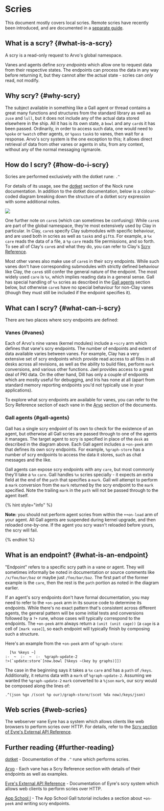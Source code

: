 # Scries

This document mostly covers local scries. Remote scries have recently been introduced, and are documented in a [separate guide](../../../../userspace/apps/guides/remote-scry.md).

## What is a scry? {#what-is-a-scry}

A scry is a read-only request to Arvo's global namespace.

Vanes and agents define _scry endpoints_ which allow one to request data from their respective states. The endpoints can process the data in any way before returning it, but they cannot alter the actual state - scries can _only_ read, not modify.

## Why scry? {#why-scry}

The subject available in something like a Gall agent or thread contains a great many functions and structures from the standard library as well as `zuse` and `lull`, but it does not include any of the actual data stored elsewhere in the ship. All it has is its own state, a `bowl` and any `card`s it has been passed. Ordinarily, in order to access such data, one would need to `%poke` or `%watch` other agents, or `%pass` `task`s to vanes, then wait for a response. Arvo's scry system is the one exception to this; it allows direct retrieval of data from other vanes or agents in situ, from any context, without any of the normal messaging rigmarole.

## How do I scry? {#how-do-i-scry}

Scries are performed exclusively with the dotket rune: `.^`

For details of its usage, see the [dotket](../../../../language/hoon/reference/rune/dot.md#dotket) section of the Nock rune documentation. In addition to the dotket documentation, below is a colour-coded diagram breaking down the structure of a dotket scry expression with some additional notes.

![](https://media.urbit.org/docs/arvo/scry-diagram-v3.svg)

One further note on `care`s (which can sometimes be confusing): While `care`s are part of the global namespace, they're most extensively used by Clay in particular. In Clay, `care`s specify Clay submodules with specific behaviour, and are used both in scries as well as `task`s and `gift`s. For example, a `%x` `care` reads the data of a file, a `%p` `care` reads file permissions, and so forth. To see all of Clay's `care`s and what they do, you can refer to Clay's [Scry Reference](../../clay/reference/scry.md).

Most other vanes also make use of `care`s in their scry endpoints. While such vanes don't have corresponding submodules with strictly defined behaviour like Clay, the `care`s still confer the general nature of the endpoint. The most widely used `care` is `%x`, which implies reading data in a general sense. Gall has special handling of `%x` scries as described in the [Gall agents](#gall-agents) section below, but otherwise `care`s have no special behaviour for non-Clay vanes (though they must still be included if the endpoint specifies it).

## What can I scry? {#what-can-i-scry}

There are two places where scry endpoints are defined:

### Vanes {#vanes}

Each of Arvo's nine vanes (kernel modules) include a `+scry` arm which defines that vane's scry endpoints. The number of endpoints and extent of data available varies between vanes. For example, Clay has a very extensive set of scry endpoints which provide read access to all files in all desks across all revisions, as well as the ability to build files, perform `mark` conversions, and various other functions. Jael provides access to a great deal of PKI data. On the other hand, Dill has only a couple of endpoints which are mostly useful for debugging, and Iris has none at all (apart from standard memory reporting endpoints you'd not typically use in your applications).

To explore what scry endpoints are available for vanes, you can refer to the Scry Reference section of each vane in the [Arvo](..) section of the documents.

### Gall agents {#gall-agents}

Gall has a single scry endpoint of its own to check for the existence of an agent, but otherwise all Gall scries are passed through to one of the agents it manages. The target agent to scry is specified in place of the `desk` as described in the diagram above. Each Gall agent includes a `+on-peek` arm that defines its own scry endpoints. For example, `%graph-store` has a number of scry endpoints to access the data it stores, such as chat messages and the like.

Gall agents can expose scry endpoints with any `care`, but most commonly they'll take a `%x` `care`. Gall handles `%x` scries specially - it expects an extra field at the end of the `path` that specifies a `mark`. Gall will attempt to perform a `mark` conversion from the `mark` returned by the scry endpoint to the `mark` specified. Note the trailing `mark` in the `path` will not be passed through to the agent itself.

{% hint style="info" %}

**Note:** you should not perform agent scries from within the `++on-load` arm of your agent. All Gall agents are suspended during kernel upgrade, and then reloaded one-by-one. If the agent you scry wasn't reloaded before yours, the scry will fail.

{% endhint %}

## What is an endpoint? {#what-is-an-endpoint}

"Endpoint" refers to a specific scry path in a vane or agent. They will sometimes informally be noted in documentation or source comments like `/x/foo/bar/baz` or maybe just `/foo/bar/baz`. The first part of the former example is the `care`, then the rest is the `path` portion as noted in the diagram earlier.

If an agent's scry endpoints don't have formal documentation, you may need to refer to the `+on-peek` arm in its source code to determine its endpoints. While there's no exact pattern that's consistent across different agents, the general pattern will be some initial tests and conversions followed by a `?+` rune, whose cases will typically correspond to the endpoints. The `+on-peek` arm always return a `(unit (unit cage))` (a `cage` is a cell of `[mark vase]`), so each endpoint will typically finish by composing such a structure.

Here's an example from the `+on-peek` arm of `%graph-store`:

```hoon
  [%x %keys ~]
:-  ~  :-  ~  :-  %graph-update-2
!>(`update:store`[now.bowl [%keys ~(key by graphs)]])
```

The case in the beginning says it takes a `%x` `care` and has a `path` of `/keys`. Additionally, it returns data with a `mark` of `%graph-update-2`. Assuming we wanted the `%graph-update-2` `mark` converted to a `%json` `mark`, our scry would be composed along the lines of:

```hoon
.^(json %gx /(scot %p our)/graph-store/(scot %da now)/keys/json)
```

## Web scries {#web-scries}

The webserver vane Eyre has a system which allows clients like web browsers to perform scries over HTTP. For details, refer to the [Scry section of Eyre's External API Reference](../../eyre/reference/external-api-ref.md#scry).

## Further reading {#further-reading}

[dotket](../../../../language/hoon/reference/rune/dot.md#dotket) - Documentation of the `.^` rune which performs scries.

[Arvo](..) - Each vane has a Scry Reference section with details of their endpoints as well as examples.

[Eyre's External API Reference](../../eyre/reference/external-api-ref.md#scry) - Documentation of Eyre's scry system which allows web clients to perform scries over HTTP.

[App School I](../../../../courses/app-school) - The App School Gall tutorial includes a section about `+on-peek` and writing scry endpoints.
